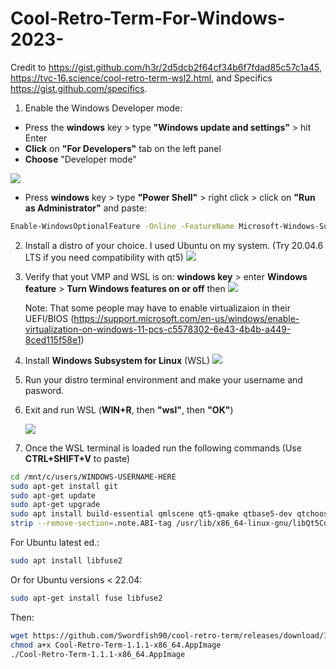 # Cool-Retro-Term-For-Windows-2023-
Credit to https://gist.github.com/h3r/2d5dcb2f64cf34b6f7fdad85c57c1a45, https://tvc-16.science/cool-retro-term-wsl2.html, and Specifics https://gist.github.com/specifics.

1. Enable the Windows Developer mode:
 - Press the **windows** key  > type **"Windows update and settings"** > hit Enter
 - **Click** on **"For Developers"** tab on the left panel
 - **Choose** "Developer mode"
  
  ![](https://i.imgur.com/80C1sq3.png)

 - Press **windows** key > type **"Power Shell"** > right click > click on **"Run as Administrator"** and paste:
  ```bash
  Enable-WindowsOptionalFeature -Online -FeatureName Microsoft-Windows-Subsystem-Linux
  ```
2. Install a distro of your choice. I used Ubuntu on my system. (Try 20.04.6 LTS if you need compatibility with qt5)
   ![](https://i.imgur.com/4BvQ6X2.png)

3. Verify that yout VMP and WSL is on: **windows key** > enter **Windows feature** > **Turn Windows features on or off** then
   ![](https://i.imgur.com/9EWeM0T.png)

   Note: That some people may have to enable virtualizaion in their UEFI/BIOS (https://support.microsoft.com/en-us/windows/enable-virtualization-on-windows-11-pcs-c5578302-6e43-4b4b-a449-8ced115f58e1)
   
4. Install **Windows Subsystem for Linux** (WSL)
   ![](https://i.imgur.com/Z8OWOId.png)
  
5. Run your distro terminal environment and make your username and pasword.

6. Exit and run WSL (**WIN+R**, then **"wsl"**, then **"OK"**)

   ![](https://i.imgur.com/eut7drb.png)
   
8. Once the WSL terminal is loaded run the following commands (Use **CTRL+SHIFT+V** to paste)
   
```bash
cd /mnt/c/users/WINDOWS-USERNAME-HERE
sudo apt-get install git
sudo apt-get update
sudo apt-get upgrade
sudo apt install build-essential qmlscene qt5-qmake qtbase5-dev qtchooser qt5-qmake qtbase5-dev-tools qtdeclarative5-dev qml-module-qtquick-controls2 qml-module-qtgraphicaleffects qml-module-qtquick-dialogs qml-module-qtquick-localstorage qml-module-qtquick-window2 qml-module-qt-labs-settings qml-module-qt-labs-folderlistmodel qtquickcontrols2-5-dev
strip --remove-section=.note.ABI-tag /usr/lib/x86_64-linux-gnu/libQt5Core.so.5
```

For Ubuntu latest ed.:
```bash
sudo apt install libfuse2
```

Or for Ubuntu versions < 22.04:
```bash
sudo apt-get install fuse libfuse2
```

Then:
```bash
wget https://github.com/Swordfish90/cool-retro-term/releases/download/1.1.1/Cool-Retro-Term-1.1.1-x86_64.AppImage
chmod a+x Cool-Retro-Term-1.1.1-x86_64.AppImage
./Cool-Retro-Term-1.1.1-x86_64.AppImage
```
